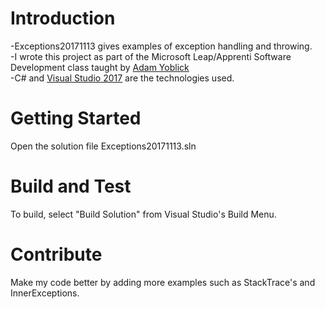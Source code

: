 # Introduction
-Exceptions20171113 gives examples of exception handling and throwing.  
-I wrote this project as part of the Microsoft Leap/Apprenti Software Development class taught 
by [Adam Yoblick](https://www.linkedin.com/in/adamvolkeryoblick/)  
-C# and [Visual Studio 2017](https://www.visualstudio.com/thank-you-downloading-visual-studio/?sku=Enterprise&rel=15#) are the technologies used.

# Getting Started
Open the solution file Exceptions20171113.sln

# Build and Test
To build, select "Build Solution" from Visual Studio's Build Menu.

# Contribute
Make my code better by adding more examples such as StackTrace's and InnerExceptions.
